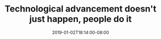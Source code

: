---
title: "Technological advancement doesn't just happen, people do it"
date: 2019-01-02T18:14:00-08:00
draft: true
---